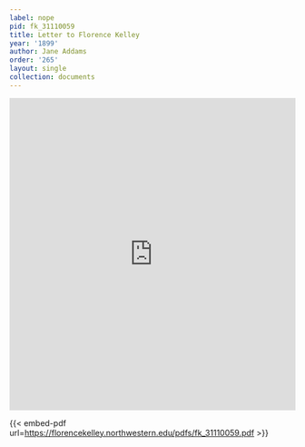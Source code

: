 ```yaml
---
label: nope
pid: fk_31110059
title: Letter to Florence Kelley
year: '1899'
author: Jane Addams
order: '265'
layout: single
collection: documents
---
```

<iframe src="https://northwestern.app.box.com/embed/s/pler506kr6m3459jpibkpc505idit7z8?sortColumn=date&view=list" width="100%" height="550" frameborder="0" allowfullscreen webkitallowfullscreen msallowfullscreen></iframe>


{{< embed-pdf url=https://florencekelley.northwestern.edu/pdfs/fk_31110059.pdf >}}